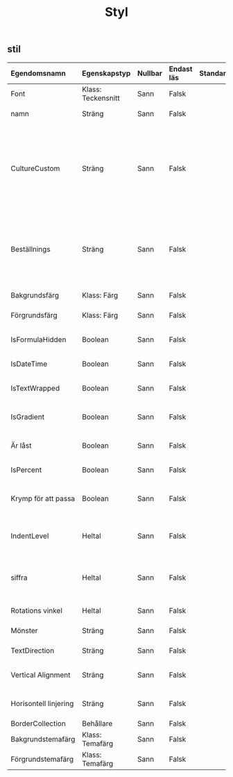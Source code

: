 ﻿---
title: Styl
second_title: Aspose.Cells Cloud Documen
type: docs
url: /sv/specification/model/style/
description: "Aspose.Cells Molnmodellspecifikation: Stil. Hantera enkelt Excel och andra kalkylarksdokument med funktioner som att öppna, generera, redigera, dela, slå samman, jämföra och konvertera"
weight: 50
---
## **stil**

 

| Egendomsnamn| Egenskapstyp| Nullbar| Endast läs| Standardvärde| Beskrivning|
|:- |:- |:- |:- |:- |:- |
| Font| Klass: Teckensnitt| Sann| Falsk|| Får ett föremål.|
| namn| Sträng| Sann| Falsk|| Hämtar eller ställer in namnet på stilen.|
| CultureCustom| Sträng| Sann| Falsk|| Hämtar och ställer in den kulturberoende mönstersträngen för talformat. Om inget talformat har ställts in för detta objekt, returneras null. Om talformat är inbyggt kommer mönstersträngen som motsvarar det inbyggda numret att returneras.|
| Beställnings| Sträng| Sann| Falsk|| Representerar den anpassade nummerformatsträngen för detta stilobjekt. Om det anpassade sifferformatet inte är inställt (Till exempel, sifferformatet är inbyggt), kommer "" att returneras.|
| Bakgrundsfärg| Klass: Färg| Sann| Falsk|| Hämtar eller ställer in en stils bakgrundsfärg.|
| Förgrundsfärg| Klass: Färg| Sann| Falsk|| Hämtar eller ställer in en stils förgrundsfärg.|
| IsFormulaHidden| Boolean| Sann| Falsk|| Representerar om formeln kommer att döljas när kalkylbladet är skyddat.|
| IsDateTime| Boolean| Sann| Falsk||Anger om sifferformatet är ett datumformat.|
| IsTextWrapped| Boolean| Sann| Falsk|| Hämtar eller ställer in ett värde som anger om texten i en cell är radbruten.|
| IsGradient| Boolean| Sann| Falsk|| Indikerar om cellskuggningen är ett gradientmönster.|
| Är låst| Boolean| Sann| Falsk|| Hämtar eller ställer in ett värde som anger om en cell kan ändras eller inte.|
| IsPercent| Boolean| Sann| Falsk|| Anger om talformatet är ett procentformat.|
| Krymp för att passa| Boolean| Sann| Falsk|| Representerar om text automatiskt krymper för att passa den tillgängliga kolumnbredden.|
| IndentLevel| Heltal| Sann| Falsk|| Representerar indragsnivån för cellen eller området. Kan bara vara ett heltal från 0 till 250.|
| siffra| Heltal| Sann| Falsk|| Hämtar eller ställer in visningsformat för siffror och datum. Formateringsmönstren är olika för olika regioner.|
| Rotations vinkel| Heltal| Sann| Falsk|| Representerar textrotationsvinkel.|
| Mönster| Sträng| Sann| Falsk|| Hämtar eller ställer in cellbakgrundsmönstertypen.|
| TextDirection| Sträng| Sann| Falsk|| Representerar textläsordning.|
| Vertical Alignment| Sträng| Sann| Falsk|| Hämtar eller ställer in den vertikala anpassningstypen för texten i en cell.|
| Horisontell linjering| Sträng| Sann| Falsk||Hämtar eller ställer in den horisontella justeringen av texten i en cell.|
| BorderCollection| Behållare| Sann| Falsk|||
| Bakgrundstemafärg| Klass: Temafärg| Sann| Falsk|| Hämtar och ställer in bakgrundstemafärgen.|
| Förgrundstemafärg| Klass: Temafärg| Sann| Falsk|| Hämtar och ställer in förgrundstemafärgen.|

